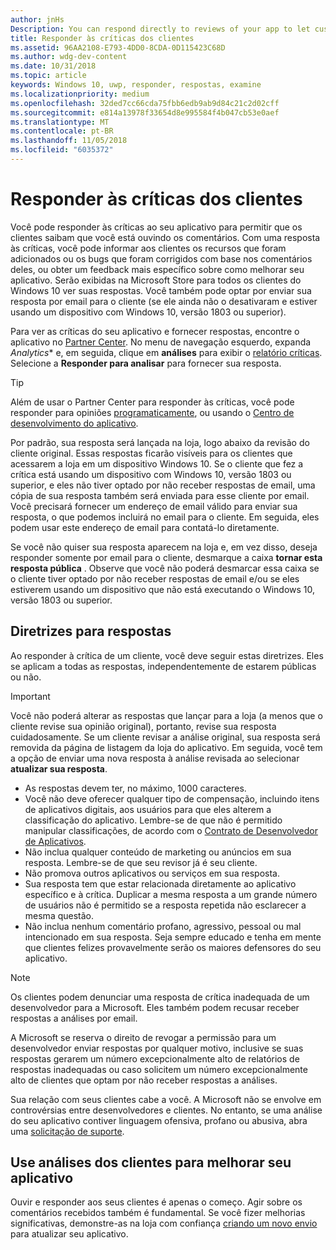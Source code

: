```yaml
---
author: jnHs
Description: You can respond directly to reviews of your app to let customers know you’re listening to their feedback.
title: Responder às críticas dos clientes
ms.assetid: 96AA2108-E793-4DD0-8CDA-0D115423C68D
ms.author: wdg-dev-content
ms.date: 10/31/2018
ms.topic: article
keywords: Windows 10, uwp, responder, respostas, examine
ms.localizationpriority: medium
ms.openlocfilehash: 32ded7cc66cda75fbb6edb9ab9d84c21c2d02cff
ms.sourcegitcommit: e814a13978f33654d8e995584f4b047cb53e0aef
ms.translationtype: MT
ms.contentlocale: pt-BR
ms.lasthandoff: 11/05/2018
ms.locfileid: "6035372"
---
```

# <a name="respond-to-customer-reviews"></a>Responder às críticas dos clientes


Você pode responder às críticas ao seu aplicativo para permitir que os clientes saibam que você está ouvindo os comentários. Com uma resposta às críticas, você pode informar aos clientes os recursos que foram adicionados ou os bugs que foram corrigidos com base nos comentários deles, ou obter um feedback mais específico sobre como melhorar seu aplicativo. Serão exibidas na Microsoft Store para todos os clientes do Windows 10 ver suas respostas. Você também pode optar por enviar sua resposta por email para o cliente (se ele ainda não o desativaram e estiver usando um dispositivo com Windows 10, versão 1803 ou superior).

Para ver as críticas do seu aplicativo e fornecer respostas, encontre o aplicativo no [Partner Center](https://partner.microsoft.com/dashboard). No menu de navegação esquerdo, expanda *Analytics** e, em seguida, clique em **análises** para exibir o [relatório críticas](reviews-report.md). Selecione a **Responder para analisar** para fornecer sua resposta.

> [!TIP]
> Além de usar o Partner Center para responder às críticas, você pode responder para opiniões [programaticamente](../monetize/submit-responses-to-app-reviews.md), ou usando o [Centro de desenvolvimento do aplicativo](https://www.microsoft.com/store/apps/dev-center/9nblggh4r5ws).

Por padrão, sua resposta será lançada na loja, logo abaixo da revisão do cliente original. Essas respostas ficarão visíveis para os clientes que acessarem a loja em um dispositivo Windows 10. Se o cliente que fez a crítica está usando um dispositivo com Windows 10, versão 1803 ou superior, e eles não tiver optado por não receber respostas de email, uma cópia de sua resposta também será enviada para esse cliente por email.  Você precisará fornecer um endereço de email válido para enviar sua resposta, o que podemos incluirá no email para o cliente. Em seguida, eles podem usar este endereço de email para contatá-lo diretamente.

Se você não quiser sua resposta aparecem na loja e, em vez disso, deseja responder somente por email para o cliente, desmarque a caixa **tornar esta resposta pública** . Observe que você não poderá desmarcar essa caixa se o cliente tiver optado por não receber respostas de email e/ou se eles estiverem usando um dispositivo que não está executando o Windows 10, versão 1803 ou superior.

## <a name="guidelines-for-responses"></a>Diretrizes para respostas

Ao responder à crítica de um cliente, você deve seguir estas diretrizes. Eles se aplicam a todas as respostas, independentemente de estarem públicas ou não.

> [!IMPORTANT]
> Você não poderá alterar as respostas que lançar para a loja (a menos que o cliente revise sua opinião original), portanto, revise sua resposta cuidadosamente. Se um cliente revisar a análise original, sua resposta será removida da página de listagem da loja do aplicativo. Em seguida, você tem a opção de enviar uma nova resposta à análise revisada ao selecionar **atualizar sua resposta**.

-   As respostas devem ter, no máximo, 1000 caracteres.
-   Você não deve oferecer qualquer tipo de compensação, incluindo itens de aplicativos digitais, aos usuários para que eles alterem a classificação do aplicativo. Lembre-se de que não é permitido manipular classificações, de acordo com o [Contrato de Desenvolvedor de Aplicativos](https://docs.microsoft.com/legal/windows/agreements/app-developer-agreement).
-   Não inclua qualquer conteúdo de marketing ou anúncios em sua resposta. Lembre-se de que seu revisor já é seu cliente.
-   Não promova outros aplicativos ou serviços em sua resposta.
-   Sua resposta tem que estar relacionada diretamente ao aplicativo específico e à crítica. Duplicar a mesma resposta a um grande número de usuários não é permitido se a resposta repetida não esclarecer a mesma questão.
-   Não inclua nenhum comentário profano, agressivo, pessoal ou mal intencionado em sua resposta. Seja sempre educado e tenha em mente que clientes felizes provavelmente serão os maiores defensores do seu aplicativo.

> [!NOTE]
> Os clientes podem denunciar uma resposta de crítica inadequada de um desenvolvedor para a Microsoft. Eles também podem recusar receber respostas a análises por email.
>
> A Microsoft se reserva o direito de revogar a permissão para um desenvolvedor enviar respostas por qualquer motivo, inclusive se suas respostas gerarem um número excepcionalmente alto de relatórios de respostas inadequadas ou caso solicitem um número excepcionalmente alto de clientes que optam por não receber respostas a análises.

Sua relação com seus clientes cabe a você. A Microsoft não se envolve em controvérsias entre desenvolvedores e clientes. No entanto, se uma análise do seu aplicativo contiver linguagem ofensiva, profano ou abusiva, abra uma [solicitação de suporte](http://go.microsoft.com/fwlink/p/?LinkID=401178).


## <a name="use-customer-reviews-to-improve-your-app"></a>Use análises dos clientes para melhorar seu aplicativo

Ouvir e responder aos seus clientes é apenas o começo. Agir sobre os comentários recebidos também é fundamental. Se você fizer melhorias significativas, demonstre-as na loja com confiança [criando um novo envio](app-submissions.md) para atualizar seu aplicativo.
